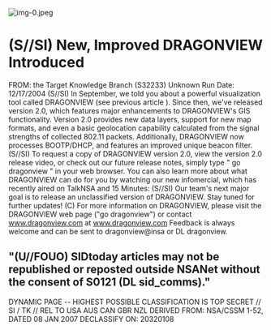 ![img-0.jpeg](img-0.jpeg)

# (S//SI) New, Improved DRAGONVIEW Introduced 

FROM: the Target Knowledge Branch (S32233)
Unknown
Run Date: 12/17/2004
(S//SI) In September, we told you about a powerful visualization tool called DRAGONVIEW (see previous article ). Since then, we've released version 2.0, which features major enhancements to DRAGONVIEW's GIS functionality. Version 2.0 provides new data layers, support for new map formats, and even a basic geolocation capability calculated from the signal strengths of collected 802.11 packets. Additionally, DRAGONVIEW now processes BOOTP/DHCP, and features an improved unique beacon filter.
(S//SI) To request a copy of DRAGONVIEW version 2.0, view the version 2.0 release video, or check out our future release notes, simply type " go dragonview " in your web browser. You can also learn more about what DRAGONVIEW can do for you by watching our new infomercial, which has recently aired on TalkNSA and 15 Minutes:
(S//SI) Our team's next major goal is to release an unclassified version of DRAGONVIEW. Stay tuned for further updates!
(C) For more information on DRAGONVIEW, please visit the DRAGONVIEW web page ("go dragonview") or contact www.dragonview.com at www.dragonview.com Feedback is always welcome and can be sent to dragonview@insa or DL dragonview.

## "(U//FOUO) SIDtoday articles may not be republished or reposted outside NSANet without the consent of S0121 (DL sid_comms)."

DYNAMIC PAGE -- HIGHEST POSSIBLE CLASSIFICATION IS TOP SECRET // SI / TK // REL TO USA AUS CAN GBR NZL DERIVED FROM: NSA/CSSM 1-52, DATED 08 JAN 2007 DECLASSIFY ON: 20320108
